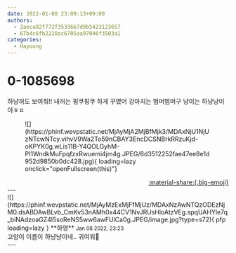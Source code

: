 ```yaml
---
date: 2022-01-08 23:09:13+09:00
authors:
  - 2aeca82f772f35336b7d9b5423123657
  - 67b4c6fb2220ac6705aa97046f3503a1
categories:
  - Hayoung
---
```


# 0-1085698

<div class="post-container" markdown="1">
<div class="content-container md-sidebar__scrollwrap" markdown="1">

하냥꺼도 보여줘!! 내꺼는 핑쿠핑쿠 하게 꾸몄어 강아지는 멈머멈머구 냥이는 하냥냥이야ㅎㅍ
<figure markdown="1">
![](https://phinf.wevpstatic.net/MjAyMjA2MjBfMjk3/MDAxNjU1NjUzNTcwNTcy.vihvV9Wa2To59nCBAY3EncDCSNBrkRRzuKjd-oKPYK0g.wLis11B-Y4QOLGyhM-PI1WndkMuFpqfzxRwuemi4jm4g.JPEG/6d3512252fae47ee8e1d952d9850b0dc428.jpg){ loading=lazy onclick="openFullscreen(this)"}
</figure>


</div>
</div>

<div style="text-align: right;" markdown="1">
<a href="https://weverse.io/fromis9/fanpost/0-1085698" style="text-align: right;">:material-share:{.big-emoji}</a>
</div>
---

<div class="comments-container md-sidebar__scrollwrap" markdown="1">
<div class="comment" markdown="1">
<div class='id-container' markdown="1">
![](https://phinf.wevpstatic.net/MjAyMzExMjFfMjUz/MDAxNzAwNTQzODEzNjM0.dsABDAwBLvb_CmKv53nAMh0x44CV1NvJRUsHloAtzVEg.spqUAHYle7q_biNAdzoaGZ4l5soReNS5ww6awFUlCa0g.JPEG/image.jpg?type=s72){ pfp loading=lazy }
**<span class="artist">하영</span>** <small>Jan 08 2022, 23:23</small><br>
</div>
<div class='comment-body' markdown="1">
고양이 이름이 하냥냥이네.. 귀여워🤭
</div>
</div>
</div>
---
